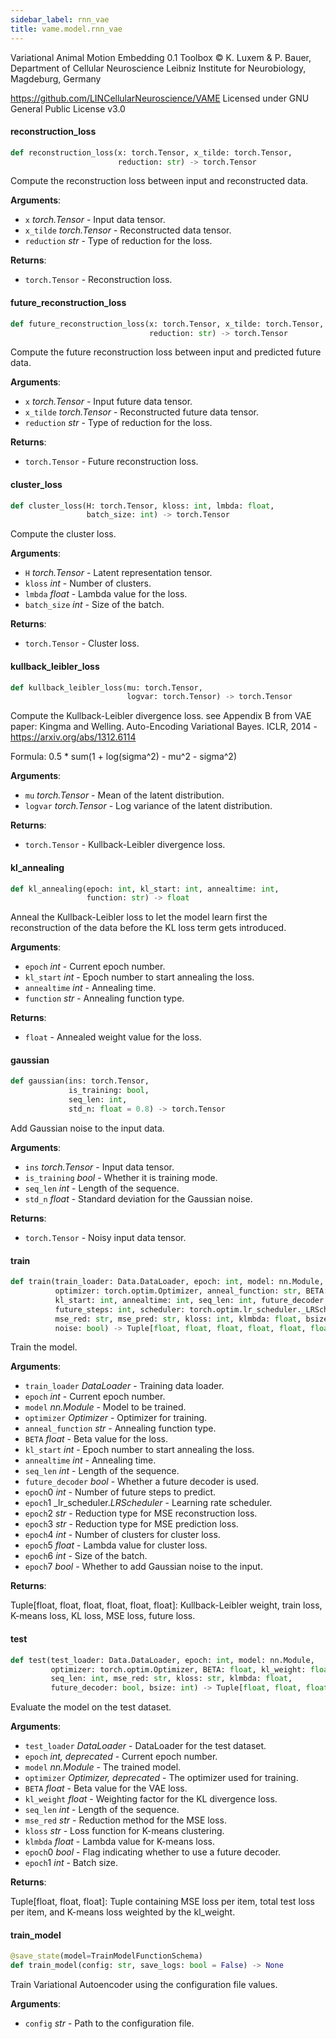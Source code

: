 ```yaml
---
sidebar_label: rnn_vae
title: vame.model.rnn_vae
---
```


Variational Animal Motion Embedding 0.1 Toolbox
© K. Luxem &amp; P. Bauer, Department of Cellular Neuroscience
Leibniz Institute for Neurobiology, Magdeburg, Germany

https://github.com/LINCellularNeuroscience/VAME
Licensed under GNU General Public License v3.0

#### reconstruction\_loss

```python
def reconstruction_loss(x: torch.Tensor, x_tilde: torch.Tensor,
                        reduction: str) -> torch.Tensor
```

Compute the reconstruction loss between input and reconstructed data.

**Arguments**:

- `x` _torch.Tensor_ - Input data tensor.
- `x_tilde` _torch.Tensor_ - Reconstructed data tensor.
- `reduction` _str_ - Type of reduction for the loss.
  

**Returns**:

- `torch.Tensor` - Reconstruction loss.

#### future\_reconstruction\_loss

```python
def future_reconstruction_loss(x: torch.Tensor, x_tilde: torch.Tensor,
                               reduction: str) -> torch.Tensor
```

Compute the future reconstruction loss between input and predicted future data.

**Arguments**:

- `x` _torch.Tensor_ - Input future data tensor.
- `x_tilde` _torch.Tensor_ - Reconstructed future data tensor.
- `reduction` _str_ - Type of reduction for the loss.
  

**Returns**:

- `torch.Tensor` - Future reconstruction loss.

#### cluster\_loss

```python
def cluster_loss(H: torch.Tensor, kloss: int, lmbda: float,
                 batch_size: int) -> torch.Tensor
```

Compute the cluster loss.

**Arguments**:

- `H` _torch.Tensor_ - Latent representation tensor.
- `kloss` _int_ - Number of clusters.
- `lmbda` _float_ - Lambda value for the loss.
- `batch_size` _int_ - Size of the batch.
  

**Returns**:

- `torch.Tensor` - Cluster loss.

#### kullback\_leibler\_loss

```python
def kullback_leibler_loss(mu: torch.Tensor,
                          logvar: torch.Tensor) -> torch.Tensor
```

Compute the Kullback-Leibler divergence loss.
see Appendix B from VAE paper: Kingma and Welling. Auto-Encoding Variational Bayes. ICLR, 2014 - https://arxiv.org/abs/1312.6114

Formula: 0.5 * sum(1 + log(sigma^2) - mu^2 - sigma^2)

**Arguments**:

- `mu` _torch.Tensor_ - Mean of the latent distribution.
- `logvar` _torch.Tensor_ - Log variance of the latent distribution.
  

**Returns**:

- `torch.Tensor` - Kullback-Leibler divergence loss.

#### kl\_annealing

```python
def kl_annealing(epoch: int, kl_start: int, annealtime: int,
                 function: str) -> float
```

Anneal the Kullback-Leibler loss to let the model learn first the reconstruction of the data
before the KL loss term gets introduced.

**Arguments**:

- `epoch` _int_ - Current epoch number.
- `kl_start` _int_ - Epoch number to start annealing the loss.
- `annealtime` _int_ - Annealing time.
- `function` _str_ - Annealing function type.
  

**Returns**:

- `float` - Annealed weight value for the loss.

#### gaussian

```python
def gaussian(ins: torch.Tensor,
             is_training: bool,
             seq_len: int,
             std_n: float = 0.8) -> torch.Tensor
```

Add Gaussian noise to the input data.

**Arguments**:

- `ins` _torch.Tensor_ - Input data tensor.
- `is_training` _bool_ - Whether it is training mode.
- `seq_len` _int_ - Length of the sequence.
- `std_n` _float_ - Standard deviation for the Gaussian noise.
  

**Returns**:

- `torch.Tensor` - Noisy input data tensor.

#### train

```python
def train(train_loader: Data.DataLoader, epoch: int, model: nn.Module,
          optimizer: torch.optim.Optimizer, anneal_function: str, BETA: float,
          kl_start: int, annealtime: int, seq_len: int, future_decoder: bool,
          future_steps: int, scheduler: torch.optim.lr_scheduler._LRScheduler,
          mse_red: str, mse_pred: str, kloss: int, klmbda: float, bsize: int,
          noise: bool) -> Tuple[float, float, float, float, float, float]
```

Train the model.

**Arguments**:

- `train_loader` _DataLoader_ - Training data loader.
- `epoch` _int_ - Current epoch number.
- `model` _nn.Module_ - Model to be trained.
- `optimizer` _Optimizer_ - Optimizer for training.
- `anneal_function` _str_ - Annealing function type.
- `BETA` _float_ - Beta value for the loss.
- `kl_start` _int_ - Epoch number to start annealing the loss.
- `annealtime` _int_ - Annealing time.
- `seq_len` _int_ - Length of the sequence.
- `future_decoder` _bool_ - Whether a future decoder is used.
- `epoch`0 _int_ - Number of future steps to predict.
- `epoch`1 _lr_scheduler._LRScheduler_ - Learning rate scheduler.
- `epoch`2 _str_ - Reduction type for MSE reconstruction loss.
- `epoch`3 _str_ - Reduction type for MSE prediction loss.
- `epoch`4 _int_ - Number of clusters for cluster loss.
- `epoch`5 _float_ - Lambda value for cluster loss.
- `epoch`6 _int_ - Size of the batch.
- `epoch`7 _bool_ - Whether to add Gaussian noise to the input.
  

**Returns**:

  Tuple[float, float, float, float, float, float]: Kullback-Leibler weight, train loss, K-means loss, KL loss,
  MSE loss, future loss.

#### test

```python
def test(test_loader: Data.DataLoader, epoch: int, model: nn.Module,
         optimizer: torch.optim.Optimizer, BETA: float, kl_weight: float,
         seq_len: int, mse_red: str, kloss: str, klmbda: float,
         future_decoder: bool, bsize: int) -> Tuple[float, float, float]
```

Evaluate the model on the test dataset.

**Arguments**:

- `test_loader` _DataLoader_ - DataLoader for the test dataset.
- `epoch` _int, deprecated_ - Current epoch number.
- `model` _nn.Module_ - The trained model.
- `optimizer` _Optimizer, deprecated_ - The optimizer used for training.
- `BETA` _float_ - Beta value for the VAE loss.
- `kl_weight` _float_ - Weighting factor for the KL divergence loss.
- `seq_len` _int_ - Length of the sequence.
- `mse_red` _str_ - Reduction method for the MSE loss.
- `kloss` _str_ - Loss function for K-means clustering.
- `klmbda` _float_ - Lambda value for K-means loss.
- `epoch`0 _bool_ - Flag indicating whether to use a future decoder.
- `epoch`1 _int_ - Batch size.
  

**Returns**:

  Tuple[float, float, float]: Tuple containing MSE loss per item, total test loss per item,
  and K-means loss weighted by the kl_weight.

#### train\_model

```python
@save_state(model=TrainModelFunctionSchema)
def train_model(config: str, save_logs: bool = False) -> None
```

Train Variational Autoencoder using the configuration file values.

**Arguments**:

- `config` _str_ - Path to the configuration file.

